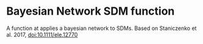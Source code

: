 # Bayesian Network SDM function
A function at applies a bayesian network to SDMs. Based on Staniczenko et al. 2017, [doi:10.1111/ele.12770](10.1111/ele.12770)
